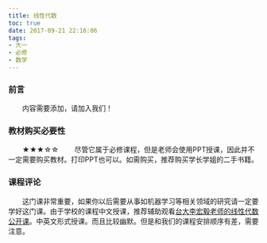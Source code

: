 ```yaml
---
title: 线性代数
toc: true
date: 2017-09-21 22:16:06
tags:
- 大一
- 必修
- 数学
---
```

### 前言
&emsp;&emsp;内容需要添加，请加入我们！

### 教材购买必要性
&emsp;&emsp;★★★☆☆
&emsp;&emsp;尽管它属于必修课程，但是老师会使用PPT授课，因此并不一定需要购买教材。打印PPT也可以。如需购买，推荐购买学长学姐的二手书籍。

### 课程评论
&emsp;&emsp;这门课非常重要，如果你以后需要从事如机器学习等相关领域的研究请一定要学好这门课。由于学校的课程中文授课，推荐辅助观看[台大李宏毅老师的线性代数公开课](http://speech.ee.ntu.edu.tw/~tlkagk/courses_LA16.html)。中英文形式授课。而且比较幽默。但是和我们的课程安排顺序有差，需要注意。

